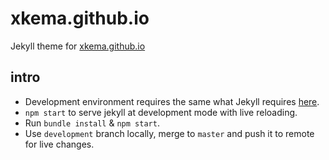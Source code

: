 # xkema.github.io

Jekyll theme for [xkema.github.io](https://xkema.github.io/)

## intro

- Development environment requires the same what Jekyll requires [here](https://jekyllrb.com/docs/installation/#requirements).
- `npm start` to serve jekyll at development mode with live reloading.
- Run `bundle install` & `npm start`.
- Use `development` branch locally, merge to `master` and push it to remote for live changes.
